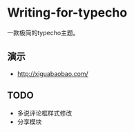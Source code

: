 # Writing-for-typecho

一款极简的typecho主题。

## 演示

+ http://xiguabaobao.com/

## TODO

+ 多说评论框样式修改
+ 分享模块
